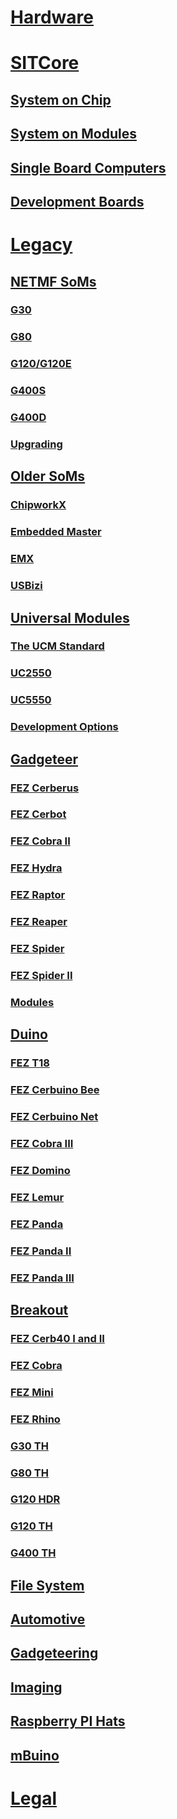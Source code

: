 # [Hardware](intro.md)

# [SITCore](sitcore/intro.md)
## [System on Chip](sitcore/soc.md)
## [System on Modules](sitcore/som.md)
## [Single Board Computers](sitcore/sbc.md)
## [Development Boards](sitcore/dev.md)

# [Legacy](legacy/intro.md)

## [NETMF SoMs](netmf/intro.md)
### [G30](netmf/g30.md)
### [G80](netmf/g80.md)
### [G120/G120E](netmf/g120.md)
### [G400S](netmf/g400s.md)
### [G400D](netmf/g400d.md)
### [Upgrading](netmf/upgrade.md)

## [Older SoMs](legacy/som.md)
### [ChipworkX](netmf/chipworkx.md)
### [Embedded Master](netmf/embedded-master.md)
### [EMX](netmf/emx.md)
### [USBizi](netmf/usbizi.md)

## [Universal Modules](ucm/intro.md)
### [The UCM Standard](ucm/standard.md)
### [UC2550](ucm/uc2550.md)
### [UC5550](ucm/uc5550.md)
### [Development Options](ucm/development-options.md)

## [Gadgeteer](gadgeteer/intro.md)
### [FEZ Cerberus](gadgeteer/fez-cerberus.md)
### [FEZ Cerbot](gadgeteer/fez-cerbot.md)
### [FEZ Cobra II](gadgeteer/fez-cobra-ii.md)
### [FEZ Hydra](gadgeteer/fez-hydra.md)
### [FEZ Raptor](gadgeteer/fez-raptor.md)
### [FEZ Reaper](gadgeteer/fez-reaper.md)
### [FEZ Spider](gadgeteer/fez-spider.md)
### [FEZ Spider II](gadgeteer/fez-spider-ii.md)
### [Modules](gadgeteer/modules.md)

## [Duino](duino/intro.md)
### [FEZ T18](duino/fez-t18.md)
### [FEZ Cerbuino Bee](duino/fez-cerbuino-bee.md)
### [FEZ Cerbuino Net](duino/fez-cerbuino-net.md)
### [FEZ Cobra III](duino/fez-cobra-iii.md)
### [FEZ Domino](duino/fez-domino.md)
### [FEZ Lemur](duino/fez-lemur.md)
### [FEZ Panda](duino/fez-panda.md)
### [FEZ Panda II](duino/fez-panda-ii.md)
### [FEZ Panda III](duino/fez-panda-iii.md)

## [Breakout](breakout/intro.md)
### [FEZ Cerb40 I and II](breakout/fez-cerb40.md)
### [FEZ Cobra](breakout/fez-cobra.md)
### [FEZ Mini](breakout/fez-mini.md)
### [FEZ Rhino](breakout/fez-rhino.md)
### [G30 TH](breakout/g30-th.md)
### [G80 TH](breakout/g80-th.md)
### [G120 HDR](breakout/g120-hdr.md)
### [G120 TH](breakout/g120-th.md)
### [G400 TH](breakout/g400-th.md)

## [File System](filesystem/intro.md)
## [Automotive](automotive.md)
## [Gadgeteering](gadgeteering.md)
## [Imaging](imaging.md)
## [Raspberry PI Hats](raspberrypi-hats.md)
## [mBuino](mbuino.md)

# [Legal](../hardware/legal.md)

